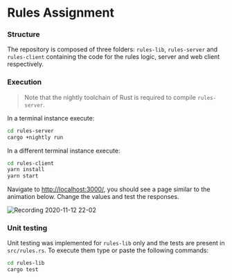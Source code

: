 # Rules Assignment

### Structure

The repository is composed of three folders: `rules-lib`, `rules-server` and `rules-client` containing the code for the rules logic, server and web client respectively.

### Execution

> Note that the nightly toolchain of Rust is required to compile `rules-server`.

In a terminal instance execute:

```bash
cd rules-server
cargo +nightly run
```

In a different terminal instance execute:

```bash
cd rules-client
yarn install
yarn start
```

Navigate to [http://localhost:3000/](http://localhost:3000/), you should see a page similar to the animation below. Change the values and test the responses.

![Recording 2020-11-12 22-02](https://user-images.githubusercontent.com/1296892/99023669-0d33f200-2533-11eb-9958-de7c0659c8f7.gif)

### Unit testing

Unit testing was implemented for `rules-lib` only and the tests are present in `src/rules.rs`. To execute them type or paste the following commands:

```bash
cd rules-lib
cargo test
```
